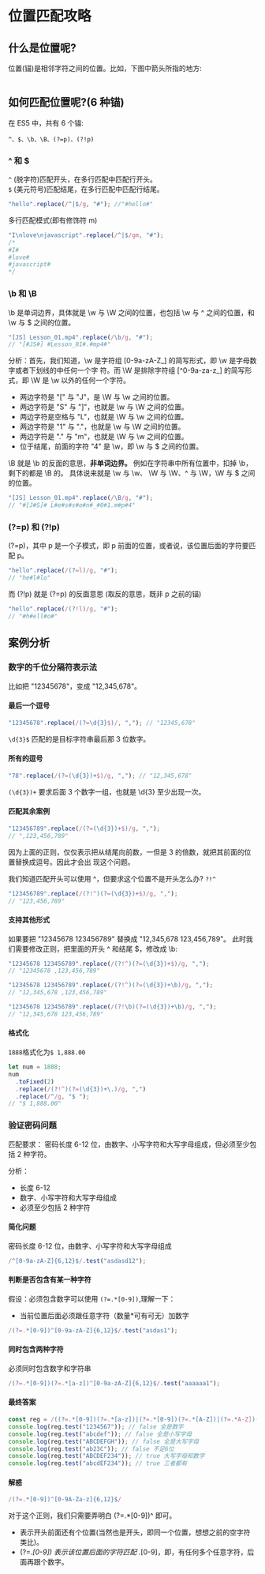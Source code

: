 # 位置匹配攻略

## 什么是位置呢?

位置(锚)是相邻字符之间的位置。比如，下图中箭头所指的地方:

<img :src="$withBase('/img/regex/WX20210608-154002@2x.png')">

## 如何匹配位置呢?(6 种锚)

在 ES5 中，共有 6 个锚:

```
^、$、\b、\B、(?=p)、(?!p)
```

### ^ 和 \$

`^` (脱字符)匹配开头，在多行匹配中匹配行开头。  
`$` (美元符号)匹配结尾，在多行匹配中匹配行结尾。

```javascript
"hello".replace(/^|$/g, "#"); //"#hello#"
```

多行匹配模式(即有修饰符 m)

```javascript
"I\nlove\njavascript".replace(/^|$/gm, "#");
/*
#I#
#love#
#javascript#
*/
```

### \b 和 \B

\b 是单词边界，具体就是 \w 与 \W 之间的位置，也包括 \w 与 ^ 之间的位置，和 \w 与 \$ 之间的位置。

```javascript
"[JS] Lesson_01.mp4".replace(/\b/g, "#");
// "[#JS#] #Lesson_01#.#mp4#"
```

分析：首先，我们知道，\w 是字符组 [0-9a-zA-Z_] 的简写形式，即 \w 是字母数字或者下划线的中任何一个字
符。而 \W 是排除字符组 [^0-9a-za-z_] 的简写形式，即 \W 是 \w 以外的任何一个字符。

- 两边字符是 "[" 与 "J"，是 \W 与 \w 之间的位置。
- 两边字符是 "S" 与 "]"，也就是 \w 与 \W 之间的位置。
- 两边字符是空格与 "L"，也就是 \W 与 \w 之间的位置。
- 两边字符是 "1" 与 "."，也就是 \w 与 \W 之间的位置。
- 两边字符是 "." 与 "m"，也就是 \W 与 \w 之间的位置。
- 位于结尾，前面的字符 "4" 是 \w，即 \w 与 \$ 之间的位置。

\B 就是 \b 的反面的意思，**非单词边界。** 例如在字符串中所有位置中，扣掉 \b，剩下的都是 \B 的。 具体说来就是 \w 与 \w、 \W 与 \W、^ 与 \W，\W 与 \$ 之间的位置。

```javascript
"[JS] Lesson_01.mp4".replace(/\B/g, "#");
// "#[J#S]# L#e#s#s#o#n#_#0#1.m#p#4"
```

### (?=p) 和 (?!p)

(?=p)，其中 p 是一个子模式，即 p 前面的位置，或者说，该位置后面的字符要匹配 p。

```javascript
"hello".replace(/(?=l)/g, "#");
// "he#l#lo"
```

而 (?!p) 就是 (?=p) 的反面意思 (取反的意思，既非 p 之前的锚)

```javascript
"hello".replace(/(?!l)/g, "#");
// "#h#ell#o#"
```

## 案例分析

### 数字的千位分隔符表示法

比如把 "12345678"，变成 "12,345,678"。

#### 最后一个逗号

```javascript
"12345678".replace(/(?=\d{3}$)/, ","); // "12345,678"
```

`\d{3}$` 匹配的是目标字符串最后那 3 位数字。

#### 所有的逗号

```javascript
"78".replace(/(?=(\d{3})+$)/g, ","); // "12,345,678"
```

`(\d{3})+` 要求后面 3 个数字一组，也就是 \d{3} 至少出现一次。

#### 匹配其余案例

```javascript
"123456789".replace(/(?=(\d{3})+$)/g, ",");
// ",123,456,789"
```

因为上面的正则，仅仅表示把从结尾向前数，一但是 3 的倍数，就把其前面的位置替换成逗号。因此才会出 现这个问题。

我们知道匹配开头可以使用 ^，但要求这个位置不是开头怎么办? `?!^`

```javascript
"123456789".replace(/(?!^)(?=(\d{3})+$)/g, ",");
// "123,456,789"
```

#### 支持其他形式

如果要把 "12345678 123456789" 替换成 "12,345,678 123,456,789"。
此时我们需要修改正则，把里面的开头 ^ 和结尾 \$，修改成 \b:

```javascript
"12345678 123456789".replace(/(?!^)(?=(\d{3})+$)/g, ",");
// "12345678 ,123,456,789"

"12345678 123456789".replace(/(?!^)(?=(\d{3})+\b)/g, ",");
// "12,345,678 ,123,456,789"

"12345678 123456789".replace(/(?!\b)(?=(\d{3})+\b)/g, ",");
// "12,345,678 123,456,789"
```

#### 格式化

`1888`格式化为`$ 1,888.00`

```javascript
let num = 1888;
num
  .toFixed(2)
  .replace(/(?!^)(?=(\d{3})+\.)/g, ",")
  .replace(/^/g, "$ ");
// "$ 1,888.00"
```

### 验证密码问题

匹配要求： 密码长度 6-12 位，由数字、小写字符和大写字母组成，但必须至少包括 2 种字符。

分析：

- 长度 6-12
- 数字、小写字符和大写字母组成
- 必须至少包括 2 种字符

#### 简化问题

密码长度 6-12 位，由数字、小写字符和大写字母组成

```javascript
/^[0-9a-zA-Z]{6,12}$/.test("asdasd12");
```

#### 判断是否包含有某一种字符

假设：必须包含数字可以使用 `(?=.*[0-9])`,理解一下：

- 当前位置后面必须跟任意字符（数量\*可有可无）加数字

```javascript
/(?=.*[0-9])^[0-9a-zA-Z]{6,12}$/.test("asdas1");
```

#### 同时包含两种字符

必须同时包含数字和字符串

```javascript
/(?=.*[0-9])(?=.*[a-z])^[0-9a-zA-Z]{6,12}$/.test("aaaaaa1");
```

#### 最终答案

```javascript
const reg = /((?=.*[0-9])(?=.*[a-z])|(?=.*[0-9])(?=.*[A-Z])|(?=.*A-Z])(?=.*[a-z]))^[0-9a-zA-Z]{6,12}$/;
console.log(reg.test("1234567")); // false 全是数字
console.log(reg.test("abcdef")); // false 全是小写字母
console.log(reg.test("ABCDEFGH")); // false 全是大写字母
console.log(reg.test("ab23C")); // false 不足6位
console.log(reg.test("ABCDEF234")); // true 大写字母和数字
console.log(reg.test("abcdEF234")); // true 三者都有
```

#### 解惑

```javascript
/(?=.*[0-9])^[0-9A-Za-z]{6,12}$/
```

对于这个正则，我们只需要弄明白 (?=.*[0-9])^ 即可。

- 表示开头前面还有个位置(当然也是开头，即同一个位置，想想之前的空字符类比)。
- (?=.*[0-9]) 表示该位置后面的字符匹配 .*[0-9]，即，有任何多个任意字符，后面再跟个数字。